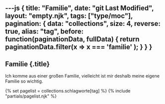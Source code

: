 ---js
{
  title: "Familie",
  date: "git Last Modified",
  layout: "empty.njk",
  tags: ["type/moc"],
  pagination: {
    data: "collections",
    size: 4,
    reverse: true,
    alias: "tag",
    before: function(paginationData, fullData) {
      return paginationData.filter(x => x === 'familie' );
    }
  }
}
---

## Familie {.title}

Ich komme aus einer großen Familie, vielleicht ist mir deshalb meine eigene Familie so wichtig.

{% set pagelist = collections.schlagworte[tag] %}
{% include "partials/pagelist.njk" %}